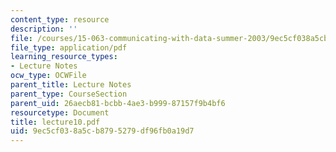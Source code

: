```yaml
---
content_type: resource
description: ''
file: /courses/15-063-communicating-with-data-summer-2003/9ec5cf038a5cb8795279df96fb0a19d7_lecture10.pdf
file_type: application/pdf
learning_resource_types:
- Lecture Notes
ocw_type: OCWFile
parent_title: Lecture Notes
parent_type: CourseSection
parent_uid: 26aecb81-bcbb-4ae3-b999-87157f9b4bf6
resourcetype: Document
title: lecture10.pdf
uid: 9ec5cf03-8a5c-b879-5279-df96fb0a19d7
---
```

